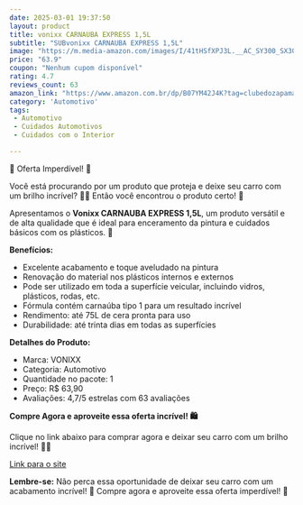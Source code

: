 ```yaml
---
date: 2025-03-01 19:37:50
layout: product
title: vonixx CARNAUBA EXPRESS 1,5L
subtitle: "SUBvonixx CARNAUBA EXPRESS 1,5L"
image: "https://m.media-amazon.com/images/I/41tHSfXPJ3L.__AC_SY300_SX300_QL70_ML2_.jpg"
price: "63.9"
coupon: "Nenhum cupom disponível"
rating: 4.7
reviews_count: 63
amazon_link: "https://www.amazon.com.br/dp/B07YM42J4K?tag=clubedozapama-20"
category: 'Automotivo'
tags:
 - Automotivo
 - Cuidados Automotivos
 - Cuidados com o Interior

---
```


🚨 Oferta Imperdível! 🚨

Você está procurando por um produto que proteja e deixe seu carro com um brilho incrível? 🚗💫 Então você encontrou o produto certo! 🎉

Apresentamos o **Vonixx CARNAUBA EXPRESS 1,5L**, um produto versátil e de alta qualidade que é ideal para enceramento da pintura e cuidados básicos com os plásticos. 🌟

**Benefícios:**

* Excelente acabamento e toque aveludado na pintura
* Renovação do material nos plásticos internos e externos
* Pode ser utilizado em toda a superfície veicular, incluindo vidros, plásticos, rodas, etc.
* Fórmula contém carnaúba tipo 1 para um resultado incrível
* Rendimento: até 75L de cera pronta para uso
* Durabilidade: até trinta dias em todas as superfícies

**Detalhes do Produto:**

* Marca: VONIXX
* Categoria: Automotivo
* Quantidade no pacote: 1
* Preço: R$ 63,90
* Avaliações: 4,7/5 estrelas com 63 avaliações

**Compre Agora e aproveite essa oferta incrível! 🛍️**

Clique no link abaixo para comprar agora e deixar seu carro com um brilho incrível! 🚗💫

[Link para o site](https://afiliadoamazon.github.io/B07YM42J4K/)

**Lembre-se:** Não perca essa oportunidade de deixar seu carro com um acabamento incrível! 🚨 Compre agora e aproveite essa oferta imperdível! 🎉